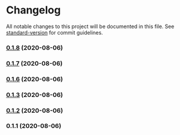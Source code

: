 # Changelog

All notable changes to this project will be documented in this file. See [standard-version](https://github.com/conventional-changelog/standard-version) for commit guidelines.

### [0.1.8](https://github.com/ximoThorn/Doran/compare/v0.1.7...v0.1.8) (2020-08-06)

### [0.1.7](https://github.com/ximoThorn/Doran/compare/v0.1.6...v0.1.7) (2020-08-06)

### [0.1.6](https://github.com/ximoThorn/Doran/compare/v0.1.3...v0.1.6) (2020-08-06)

### [0.1.3](https://github.com/ximoThorn/Doran/compare/v0.1.2...v0.1.3) (2020-08-06)

### [0.1.2](https://github.com/ximoThorn/Doran/compare/v0.1.1...v0.1.2) (2020-08-06)

### 0.1.1 (2020-08-06)
